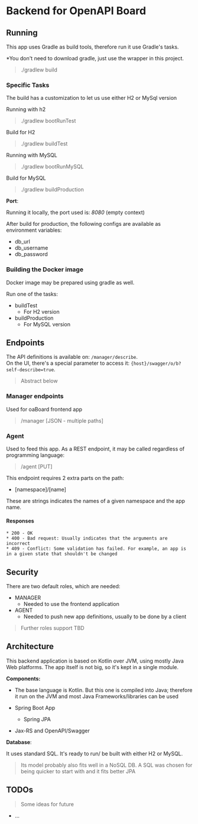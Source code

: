 <!-- # oaboard-backend-app -->
# Backend for OpenAPI Board

## Running

This app uses Gradle as build tools, therefore run it use Gradle's tasks.

*You don't need to download gradle, just use the wrapper in this project.

> ./gradlew build

### Specific Tasks

The build has a customization to let us use either H2 or MySql version

Running with h2

> ./gradlew bootRunTest

Build for H2

> ./gradlew buildTest

Running with MySQL

> ./gradlew bootRunMySQL

Build for MySQL

> ./gradlew buildProduction

**Port**:  

Running it locally, the port used is: *8080* (empty context)

After build for production, the following configs are available as environment variables:   

* db_url
* db_username
* db_password

### Building the Docker image

Docker image may be prepared using gradle as well.  

Run one of the tasks:

* buildTest
    * For H2 version
* buildProduction
    * For MySQL version

## Endpoints

The API definitions is available on: `/manager/describe`.    
On the UI, there's a special parameter to access it: `{host}/swagger/o/b?self-describe=true`.  

> Abstract below

### Manager endpoints

Used for oaBoard frontend app

> /manager [JSON - multiple paths]

### Agent

Used to feed this app.  As a REST endpoint, it may be called regardless of programming language:  

> /agent [PUT]

This endpoint requires 2 extra parts on the path:

- [namespace]/[name]

These are strings indicates the names of a given namespace and the app name.

#### Responses

    * 200 - OK
    * 400 - Bad request: Usually indicates that the arguments are incorrect
    * 409 - Conflict: Some validation has failed. For example, an app is in a given state that shouldn't be changed
 
## Security
        
There are two default roles, which are needed:

* MANAGER
    * Needed to use the frontend application
* AGENT
    * Needed to push new app definitions, usually to be done by a client 
    
> Further roles support TBD

## Architecture

This backend application is based on Kotlin over JVM, using mostly Java Web platforms. 
The app itself is not big, so it's kept in a single module.  

**Components:**  

 * The base language is Kotlin. But this one is compiled into Java; therefore it run on the JVM and 
   most Java Frameworks/libraries can be used
   
 * Spring Boot App
    * Spring JPA
 * Jax-RS and OpenAPI/Swagger

**Database**:  

 It uses standard SQL. 
 It's ready to run/ be built with either H2 or MySQL.  
 
> Its model probably also fits well in a NoSQL DB. A SQL was chosen for being quicker to start with and it fits better JPA 


## TODOs

> Some ideas for future

- ...